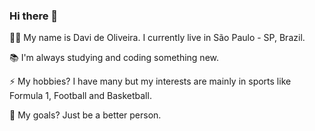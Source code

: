 ### Hi there 👋

🤙🏾 My name is Davi de Oliveira. I currently live in São Paulo - SP, Brazil. 

📚 I'm always studying and coding something new.

⚡ My hobbies? I have many but my interests are mainly in sports like Formula 1, Football and Basketball.

🌱 My goals? Just be a better person.
